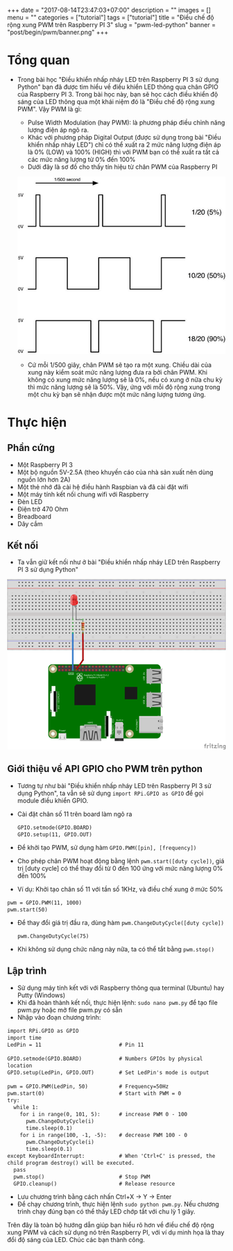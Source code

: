 +++
date = "2017-08-14T23:47:03+07:00"
description = ""
images = []
menu = ""
categories = ["tutorial"]
tags = ["tutorial"]
title = "Điều chế độ rộng xung PWM trên Raspberry PI 3"
slug = "pwm-led-python"
banner = "post/begin/pwm/banner.png"
+++

# Tổng quan
- Trong bài học "Điều khiển nhấp nháy LED trên Raspberry PI 3 sử dụng Python" bạn đã được tìm hiểu về điều khiển LED thông qua chân GPIO của Raspberry PI 3. Trong bài học này, bạn sẽ học cách điều khiển độ sáng của LED thông qua một khái niệm đó là "Điều chế độ rộng xung PWM". Vậy PWM là gì:
    - Pulse Width Modulation (hay PWM): là phương pháp điều chỉnh năng lượng điện áp ngõ ra.
    - Khác với phương pháp Digital Output (được sử dụng trong bài "Điều khiển nhấp nháy LED") chỉ có thể xuất ra 2 mức năng lượng điện áp là 0% (LOW) và 100% (HIGH) thì với PWM bạn có thể xuất ra tất cả các mức năng lượng từ 0% đến 100%
    - Dưới đây là sơ đồ cho thấy tín hiệu từ chân PWM của Raspberry PI

    ![Sơ đồ tín hiệu từ chân PWM](/post/begin/pwm/01.png)

    - Cứ mỗi 1/500 giây, chân PWM sẽ tạo ra một xung. Chiều dài của xung này kiểm soát mức năng lượng đưa ra bởi chân PWM. Khi không có xung mức năng lượng sẽ là 0%, nếu có xung ở nữa chu kỳ thì mức năng lượng sẽ là 50%. Vậy, ứng với mỗi độ rộng xung trong một chu kỳ bạn sẽ nhận được một mức năng lượng tương ứng.

# Thực hiện
## Phần cứng
- Một Raspberry PI 3
- Một bộ nguồn 5V-2.5A (theo khuyến cáo của nhà sản xuất nên dùng nguồn lớn hơn 2A)
- Một thẻ nhớ đã cài hệ điều hành Raspbian và đã cài đặt wifi
- Một máy tính kết nối chung wifi với Raspberry
- Đèn LED
- Điện trở 470 Ohm
- Breadboard
- Dây cắm

## Kết nối
- Ta vẫn giữ kết nối như ở bài "Điều khiển nhấp nháy LED trên Raspberry PI 3 sử dụng Python"

![Kết nối LED với Raspberry PI 3](/post/begin/pwm/02.png)

## Giới thiệu về API GPIO cho PWM trên python
- Tương tự như bài "Điều khiển nhấp nháy LED trên Raspberry PI 3 sử dụng Python", ta vẫn sẽ sử dụng `import RPi.GPIO as GPIO` để gọi module điều khiển GPIO.
- Cài đặt chân số 11 trên board làm ngõ ra

  ```
  GPIO.setmode(GPIO.BOARD)
  GPIO.setup(11, GPIO.OUT)
  ```
- Để khởi tạo PWM, sử dụng hàm `GPIO.PWM([pin], [frequency])`
- Cho phép chân PWM hoạt động bằng lệnh `pwm.start([duty cycle])`, giá trị [duty cycle] có thể thay đổi từ 0 đến 100 ứng với mức năng lượng 0% đến 100%
- Ví dụ: Khởi tạo chân số 11 với tần số 1KHz, và điều chế xung ở mức 50%

```
pwm = GPIO.PWM(11, 1000)
pwm.start(50)
```
- Để thay đổi giá trị đầu ra, dùng hàm `pwm.ChangeDutyCycle([duty cycle])`

  ```
  pwm.ChangeDutyCycle(75)
  ```
- Khi không sử dụng chức năng này nữa, ta có thể tắt bằng `pwm.stop()`

## Lập trình
- Sử dụng máy tính kết với với Raspberry thông qua terminal (Ubuntu) hay Putty (Windows)
- Khi đã hoàn thành kết nối, thực hiện lệnh: `sudo nano pwm.py` để tạo file pwm.py hoặc mở file pwm.py có sẵn
- Nhập vào đoạn chương trình:

```
import RPi.GPIO as GPIO
import time
LedPin = 11                         # Pin 11

GPIO.setmode(GPIO.BOARD)            # Numbers GPIOs by physical location
GPIO.setup(LedPin, GPIO.OUT)        # Set LedPin's mode is output

pwm = GPIO.PWM(LedPin, 50)          # Frequency=50Hz
pwm.start(0)                        # Start with PWM = 0
try:
  while 1:
    for i in range(0, 101, 5):      # increase PWM 0 - 100
      pwm.ChangeDutyCycle(i)
      time.sleep(0.1)
    for i in range(100, -1, -5):    # decrease PWM 100 - 0
      pwm.ChangeDutyCycle(i)
      time.sleep(0.1)
except KeyboardInterrupt:           # When 'Ctrl+C' is pressed, the child program destroy() will be executed.
  pass
  pwm.stop()                        # Stop PWM
  GPIO.cleanup()                    # Release resource
```
- Lưu chương trình bằng cách nhấn Ctrl+X -> Y -> Enter
- Để chạy chương trình, thực hiện lệnh `sudo python pwm.py`. Nếu chương trình chạy đúng bạn có thể thấy LED chớp tắt với chu lỳ 1 giây.

Trên đây là toàn bộ hướng dẫn giúp bạn hiểu rõ hơn về điều chế độ rộng xung PWM và cách sử dụng nó trên Raspberry PI, với ví dụ minh họa là thay đổi độ sáng của LED. Chúc các bạn thành công.
